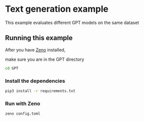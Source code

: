 # Text generation example

This example evaluates different GPT models on the same dataset

## Running this example

After you have [Zeno](https://github.com/zeno-ml/zeno) installed,

make sure you are in the GPT directory

```bash
cd GPT
```

### Install the dependencies

```bash
pip3 install -r requirements.txt
```

### Run with Zeno

```bash
zeno config.toml
```
